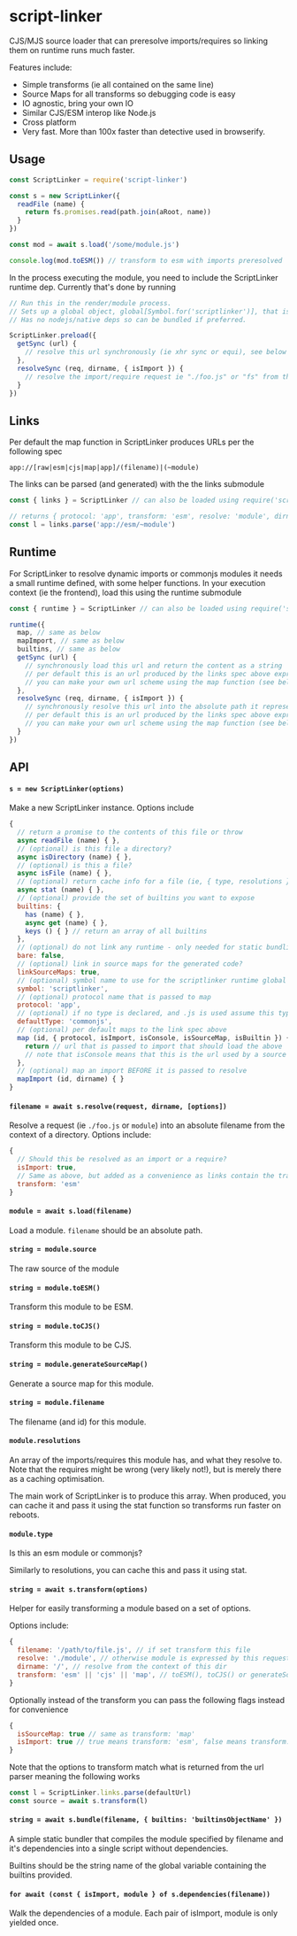 # script-linker

CJS/MJS source loader that can preresolve imports/requires so linking them on runtime runs much faster.

Features include:

* Simple transforms (ie all contained on the same line)
* Source Maps for all transforms so debugging code is easy
* IO agnostic, bring your own IO
* Similar CJS/ESM interop like Node.js
* Cross platform
* Very fast. More than 100x faster than detective used in browserify.

## Usage

``` js
const ScriptLinker = require('script-linker')

const s = new ScriptLinker({
  readFile (name) {
    return fs.promises.read(path.join(aRoot, name))
  }
})

const mod = await s.load('/some/module.js')

console.log(mod.toESM()) // transform to esm with imports preresolved
```

In the process executing the module, you need to include the ScriptLinker runtime dep.
Currently that's done by running

```js
// Run this in the render/module process.
// Sets up a global object, global[Symbol.for('scriptlinker')], that is used to make modules run.
// Has no nodejs/native deps so can be bundled if preferred.

ScriptLinker.preload({
  getSync (url) {
    // resolve this url synchronously (ie xhr sync or equi), see below for more
  },
  resolveSync (req, dirname, { isImport }) {
    // resolve the import/require request ie "./foo.js" or "fs" from the directory passed
  }
})
```

## Links

Per default the map function in ScriptLinker produces URLs per the following spec

```
app://[raw|esm|cjs|map|app]/(filename)|(~module)
```

The links can be parsed (and generated) with the the links submodule

```js
const { links } = ScriptLinker // can also be loaded using require('script-linker/links')

// returns { protocol: 'app', transform: 'esm', resolve: 'module', dirname: '/', filename: null }
const l = links.parse('app://esm/~module')
```

## Runtime

For ScriptLinker to resolve dynamic imports or commonjs modules it needs a small runtime defined, with some helper functions.
In your execution context (ie the frontend), load this using the runtime submodule

```js
const { runtime } = ScriptLinker // can also be loaded using require('script-linker/runtime')

runtime({
  map, // same as below
  mapImport, // same as below
  builtins, // same as below
  getSync (url) {
    // synchronously load this url and return the content as a string
    // per default this is an url produced by the links spec above expressing what it wants to load
    // you can make your own url scheme using the map function (see below)
  },
  resolveSync (req, dirname, { isImport }) {
    // synchronously resolve this url into the absolute path it represents
    // per default this is an url produced by the links spec above expressing what it wants to resolve
    // you can make your own url scheme using the map function (see below)
  }
})
```

## API

#### `s = new ScriptLinker(options)`

Make a new ScriptLinker instance. Options include

```js
{
  // return a promise to the contents of this file or throw
  async readFile (name) { },
  // (optional) is this file a directory?
  async isDirectory (name) { },
  // (optional) is this a file?
  async isFile (name) { },
  // (optional) return cache info for a file (ie, { type, resolutions })
  async stat (name) { },
  // (optional) provide the set of builtins you want to expose
  builtins: {
    has (name) { },
    async get (name) { },
    keys () { } // return an array of all builtins
  },
  // (optional) do not link any runtime - only needed for static bundling
  bare: false,
  // (optional) link in source maps for the generated code?
  linkSourceMaps: true,
  // (optional) symbol name to use for the scriptlinker runtime global
  symbol: 'scriptlinker',
  // (optional) protocol name that is passed to map
  protocol: 'app',
  // (optional) if no type is declared, and .js is used assume this type
  defaultType: 'commonjs',
  // (optional) per default maps to the link spec above
  map (id, { protocol, isImport, isConsole, isSourceMap, isBuiltin }) {
    return // url that is passed to import that should load the above
    // note that isConsole means that this is the url used by a source map
  },
  // (optional) map an import BEFORE it is passed to resolve
  mapImport (id, dirname) { }
}
```

#### `filename = await s.resolve(request, dirname, [options])`

Resolve a request (ie `./foo.js` or `module`) into an absolute filename from the context of a directory.
Options include:

```js
{
  // Should this be resolved as an import or a require?
  isImport: true,
  // Same as above, but added as a convenience as links contain the transform
  transform: 'esm'
}
```

#### `module = await s.load(filename)`

Load a module. `filename` should be an absolute path.

#### `string = module.source`

The raw source of the module

#### `string = module.toESM()`

Transform this module to be ESM.

#### `string = module.toCJS()`

Transform this module to be CJS.

#### `string = module.generateSourceMap()`

Generate a source map for this module.

#### `string = module.filename`

The filename (and id) for this module.

#### `module.resolutions`

An array of the imports/requires this module has, and what they resolve to.
Note that the requires might be wrong (very likely not!), but is merely there as a caching optimisation.

The main work of ScriptLinker is to produce this array. When produced, you can cache it and pass it using the stat
function so transforms run faster on reboots.

#### `module.type`

Is this an esm module or commonjs?

Similarly to resolutions, you can cache this and pass it using stat.

#### `string = await s.transform(options)`

Helper for easily transforming a module based on a set of options.

Options include:

```js
{
  filename: '/path/to/file.js', // if set transform this file
  resolve: './module', // otherwise module is expressed by this request,
  dirname: '/', // resolve from the context of this dir
  transform: 'esm' || 'cjs' || 'map', // toESM(), toCJS() or generateSourceMap()?
}
```

Optionally instead of the transform you can pass the following flags instead for convenience

```js
{
  isSourceMap: true // same as transform: 'map'
  isImport: true // true means transform: 'esm', false means transform: 'cjs'
}
```

Note that the options to transform match what is returned from the url parser meaning the following works

```js
const l = ScriptLinker.links.parse(defaultUrl)
const source = await s.transform(l)
```

#### `string = await s.bundle(filename, { builtins: 'builtinsObjectName' })`

A simple static bundler that compiles the module specified by filename and it's dependencies into a single script without dependencies.

Builtins should be the string name of the global variable containing the builtins provided.

#### `for await (const { isImport, module } of s.dependencies(filename))`

Walk the dependencies of a module. Each pair of isImport, module is only yielded once.
